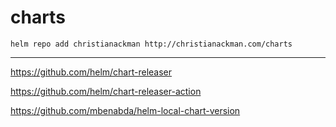 # charts

`helm repo add christianackman http://christianackman.com/charts`

---

https://github.com/helm/chart-releaser

https://github.com/helm/chart-releaser-action

https://github.com/mbenabda/helm-local-chart-version
